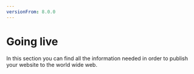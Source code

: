 ```yaml
---
versionFrom: 8.0.0
---
```


# Going live

In this section you can find all the information needed in order to publish your website to the world wide web.




